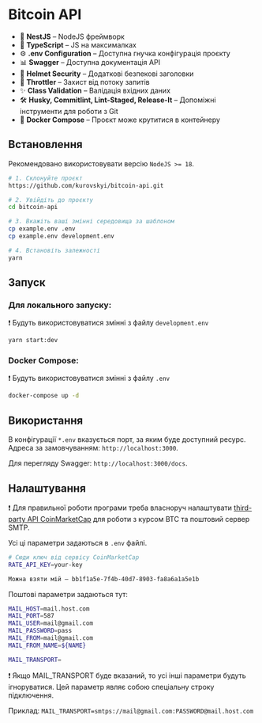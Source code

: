 # Bitcoin API

- 📱 **NestJS** – NodeJS фреймворк
- 📜 **TypeScript** – JS на максималках
- ⚙️ **.env Configuration** – Доступна гнучка конфігурація проєкту
- 📊 **Swagger** – Доступна документація API
- 🔐 **Helmet Security** – Додаткові безпекові заголовки
- 🐢 **Throttler** – Захист від потоку запитів
- ✨ **Class Validation** – Валідація вхідних даних
- 🛠 **Husky, Commitlint, Lint-Staged, Release-It** – Допоміжні інструменти для роботи з Git
- 🐳 **Docker Compose** – Проєкт може крутитися в контейнеру

## Встановлення

Рекомендовано використовувати версію `NodeJS >= 18`.

```bash
# 1. Склонуйте проєкт
https://github.com/kurovskyi/bitcoin-api.git

# 2. Увійдіть до проєкту
cd bitcoin-api

# 3. Вкажіть ваші змінні середовища за шаблоном
cp example.env .env
cp example.env development.env

# 4. Встановіть залежності
yarn
```

## Запуск

### Для локального запуску:

❗️ Будуть використовуватися змінні з файлу `development.env`

```bash
yarn start:dev
```

### Docker Compose:

❗️ Будуть використовуватися змінні з файлу `.env`

```bash
docker-compose up -d
```

## Використання

В конфігурації `*.env` вказується порт, за яким буде доступний ресурс. Адреса за замовчуванням: `http://localhost:3000`.

Для перегляду Swagger: `http://localhost:3000/docs`.

## Налаштування

❗️ Для правильної роботи програми треба власноруч налаштувати [third-party API CoinMarketCap](https://coinmarketcap.com/api/) для роботи з курсом BTC та поштовий сервер SMTP.

Усі ці параметри задаються в `.env` файлі.

```bash
# Сюди ключ від сервісу CoinMarketCap
RATE_API_KEY=your-key

Можна взяти мій – bb1f1a5e-7f4b-40d7-8903-fa8a6a1a5e1b
```

Поштові параметри задаються тут:

```bash
MAIL_HOST=mail.host.com
MAIL_PORT=587
MAIL_USER=mail@gmail.com
MAIL_PASSWORD=pass
MAIL_FROM=mail@gmail.com
MAIL_FROM_NAME=${NAME}

MAIL_TRANSPORT=
```

❗️ Якщо MAIL_TRANSPORT буде вказаний, то усі інші параметри будуть ігноруватися. Цей параметр являє собою спеціальну строку підключення.

Приклад: `MAIL_TRANSPORT=smtps://mail@gmail.com:PASSWORD@mail.host.com`

